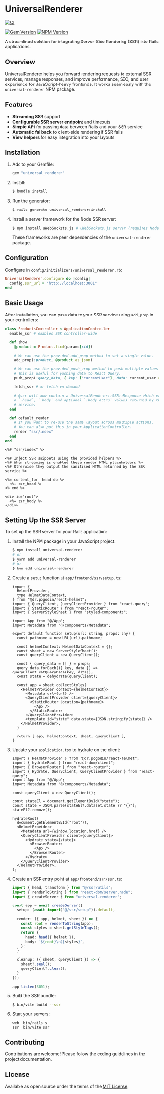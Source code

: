 # UniversalRenderer

[![CI](https://img.shields.io/github/actions/workflow/status/thaske/universal_renderer/ci.yml)](https://github.com/thaske/universal_renderer/actions/workflows/ci.yml)

[![Gem Version](https://img.shields.io/gem/v/universal_renderer)](https://rubygems.org/gems/universal_renderer) [![NPM Version](https://img.shields.io/npm/v/universal-renderer)](https://www.npmjs.com/package/universal-renderer)

A streamlined solution for integrating Server-Side Rendering (SSR) into Rails applications.

## Overview

UniversalRenderer helps you forward rendering requests to external SSR services, manage responses, and improve performance, SEO, and user experience for JavaScript-heavy frontends. It works seamlessly with the `universal-renderer` NPM package.

## Features

- **Streaming SSR** support
- **Configurable SSR server endpoint** and timeouts
- **Simple API** for passing data between Rails and your SSR service
- **Automatic fallback** to client-side rendering if SSR fails
- **View helpers** for easy integration into your layouts

## Installation

1. Add to your Gemfile:

   ```ruby
   gem "universal_renderer"
   ```

2. Install:

   ```bash
   $ bundle install
   ```

3. Run the generator:

   ```bash
   $ rails generate universal_renderer:install
   ```

4. Install a server framework for the Node SSR server:
   ```bash
   $ npm install uWebSockets.js # uWebSockets.js server (requires Node runtime)
   ```
   These frameworks are peer dependencies of the `universal-renderer` package.

## Configuration

Configure in `config/initializers/universal_renderer.rb`:

```ruby
UniversalRenderer.configure do |config|
  config.ssr_url = "http://localhost:3001"
end
```

## Basic Usage

After installation, you can pass data to your SSR service using `add_prop` in your controllers:

```ruby
class ProductsController < ApplicationController
  enable_ssr # enables SSR controller-wide

  def show
    @product = Product.find(params[:id])

    # We can use the provided add_prop method to set a single value.
    add_prop(:product, @product.as_json)

    # We can use the provided push_prop method to push multiple values to an array.
    # This is useful for pushing data to React Query.
    push_prop(:query_data, { key: ["currentUser"], data: current_user.as_json })

    fetch_ssr # or fetch on demand

    # @ssr will now contain a UniversalRenderer::SSR::Response which exposes
    # `.head`, `.body` and optional `.body_attrs` values returned by the SSR
    # service.
  end

  def default_render
    # If you want to re-use the same layout across multiple actions.
    # You can also put this in your ApplicationController.
    render "ssr/index"
  end
end
```

```erb
<%# "ssr/index" %>

<%# Inject SSR snippets using the provided helpers %>
<%# When streaming is enabled these render HTML placeholders %>
<%# Otherwise they output the sanitised HTML returned by the SSR service %>

<%= content_for :head do %>
  <%= ssr_head %>
<% end %>

<div id="root">
  <%= ssr_body %>
</div>
```

## Setting Up the SSR Server

To set up the SSR server for your Rails application:

1. Install the NPM package in your JavaScript project:

   ```bash
   $ npm install universal-renderer
   # or
   $ yarn add universal-renderer
   # or
   $ bun add universal-renderer
   ```

2. Create a `setup` function at `app/frontend/ssr/setup.ts`:

   ```tsx
   import {
     HelmetProvider,
     type HelmetDataContext,
   } from "@dr.pogodin/react-helmet";
   import { QueryClient, QueryClientProvider } from "react-query";
   import { StaticRouter } from "react-router";
   import { ServerStyleSheet } from "styled-components";

   import App from "@/App";
   import Metadata from "@/components/Metadata";

   export default function setup(url: string, props: any) {
     const pathname = new URL(url).pathname;

     const helmetContext: HelmetDataContext = {};
     const sheet = new ServerStyleSheet();
     const queryClient = new QueryClient();

     const { query_data = [] } = props;
     query_data.forEach(({ key, data }) => queryClient.setQueryData(key, data));
     const state = dehydrate(queryClient);

     const app = sheet.collectStyles(
       <HelmetProvider context={helmetContext}>
         <Metadata url={url} />
         <QueryClientProvider client={queryClient}>
           <StaticRouter location={pathname}>
             <App />
           </StaticRouter>
         </QueryClientProvider>
         <template id="state" data-state={JSON.stringify(state)} />
       </HelmetProvider>,
     );

     return { app, helmetContext, sheet, queryClient };
   }
   ```

3. Update your `application.tsx` to hydrate on the client:

   ```tsx
   import { HelmetProvider } from "@dr.pogodin/react-helmet";
   import { hydrateRoot } from "react-dom/client";
   import { BrowserRouter } from "react-router";
   import { Hydrate, QueryClient, QueryClientProvider } from "react-query";
   import App from "@/App";
   import Metadata from "@/components/Metadata";

   const queryClient = new QueryClient();

   const stateEl = document.getElementById("state");
   const state = JSON.parse(stateEl?.dataset.state ?? "{}");
   stateEl?.remove();

   hydrateRoot(
     document.getElementById("root")!,
     <HelmetProvider>
       <Metadata url={window.location.href} />
       <QueryClientProvider client={queryClient}>
         <Hydrate state={state}>
           <BrowserRouter>
             <App />
           </BrowserRouter>
         </Hydrate>
       </QueryClientProvider>
     </HelmetProvider>,
   );
   ```

4. Create an SSR entry point at `app/frontend/ssr/ssr.ts`:

   ```ts
   import { head, transform } from "@/ssr/utils";
   import { renderToString } from "react-dom/server.node";
   import { createServer } from "universal-renderer";

   const app = await createServer({
     setup: (await import("@/ssr/setup")).default,

     render: ({ app, helmet, sheet }) => {
       const root = renderToString(app);
       const styles = sheet.getStyleTags();
       return {
         head: head({ helmet }),
         body: `${root}\n${styles}`,
       };
     },

     cleanup: ({ sheet, queryClient }) => {
       sheet?.seal();
       queryClient?.clear();
     },
   });

   app.listen(3001);
   ```

5. Build the SSR bundle:

   ```bash
   $ bin/vite build --ssr
   ```

6. Start your servers:

   ```Procfile
   web: bin/rails s
   ssr: bin/vite ssr
   ```

## Contributing

Contributions are welcome! Please follow the coding guidelines in the project documentation.

## License

Available as open source under the terms of the [MIT License](https://opensource.org/licenses/MIT).
